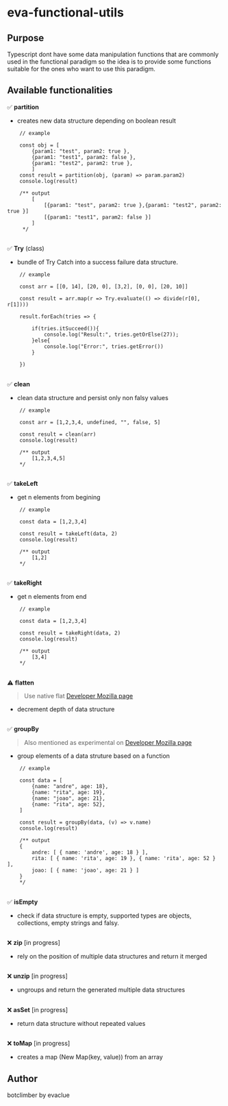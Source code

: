 # eva-functional-utils

## Purpose
Typescript dont have some data manipulation functions that are commonly used in the functional paradigm so the idea is to provide some functions suitable for the ones who want to use this paradigm.

## Available functionalities
:white_check_mark: **partition**
- creates new data structure depending on boolean result
```
    // example

    const obj = [
        {param1: "test", param2: true },
        {param1: "test1", param2: false },
        {param1: "test2", param2: true },
        ]
    const result = partition(obj, (param) => param.param2)
    console.log(result)
    
    /** output
        [
            [{param1: "test", param2: true },{param1: "test2", param2: true }]
            [{param1: "test1", param2: false }]
        ]
     */
```
##
    
:white_check_mark: **Try** (class)
- bundle of Try Catch into a success failure data structure.
```
    // example

    const arr = [[0, 14], [20, 0], [3,2], [0, 0], [20, 10]]

    const result = arr.map(r => Try.evaluate(() => divide(r[0], r[1])))

    result.forEach(tries => {

        if(tries.itSucceed()){
            console.log("Result:", tries.getOrElse(27));
        }else{
            console.log("Error:", tries.getError())
        }

    })
```
##
    
:white_check_mark: **clean**
- clean data structure and persist only non falsy values
```
    // example

    const arr = [1,2,3,4, undefined, "", false, 5]

    const result = clean(arr)
    console.log(result)

    /** output
        [1,2,3,4,5]
    */
```
##
    
:white_check_mark: **takeLeft**
- get n elements from begining
```
    // example

    const data = [1,2,3,4]

    const result = takeLeft(data, 2)
    console.log(result)

    /** output
        [1,2]
    */
```
##
    
:white_check_mark: **takeRight**
- get n elements from end
```
    // example

    const data = [1,2,3,4]

    const result = takeRight(data, 2)
    console.log(result)

    /** output
        [3,4]
    */
 ```   
##

:warning: **flatten** 
> Use native flat [Developer Mozilla page](https://developer.mozilla.org/en-US/docs/Web/JavaScript/Reference/Global_Objects/Array/flat)
- decrement depth of data structure
##

:white_check_mark: **groupBy** 
> Also mentioned as experimental on [Developer Mozilla page](https://developer.mozilla.org/en-US/docs/Web/JavaScript/Reference/Global_Objects/Object/groupBy)
- group elements of a data struture based on a function
```
    // example
    
    const data = [
        {name: "andre", age: 18},
        {name: "rita", age: 19},
        {name: "joao", age: 21},
        {name: "rita", age: 52},
    ]

    const result = groupBy(data, (v) => v.name)
    console.log(result)

    /** output
    {
        andre: [ { name: 'andre', age: 18 } ],
        rita: [ { name: 'rita', age: 19 }, { name: 'rita', age: 52 } ],
        joao: [ { name: 'joao', age: 21 } ]
    }
    */
```
##
    
:white_check_mark: **isEmpty**
- check if data structure is empty, supported types are objects, collections, empty strings and falsy.
##
    
:x: **zip** [in progress]
- rely on the position of multiple data structures and return it merged
##
    
:x: **unzip** [in progress]
- ungroups and return the generated multiple data structures
## 

:x: **asSet** [in progress]
- return data structure without repeated values
##

:x: **toMap** [in progress]
- creates a map (New Map(key, value)) from an array

## Author
botclimber by evaclue
